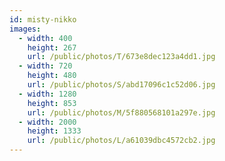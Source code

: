 ```yaml
---
id: misty-nikko
images:
  - width: 400
    height: 267
    url: /public/photos/T/673e8dec123a4dd1.jpg
  - width: 720
    height: 480
    url: /public/photos/S/abd17096c1c52d06.jpg
  - width: 1280
    height: 853
    url: /public/photos/M/5f880568101a297e.jpg
  - width: 2000
    height: 1333
    url: /public/photos/L/a61039dbc4572cb2.jpg
---
```


